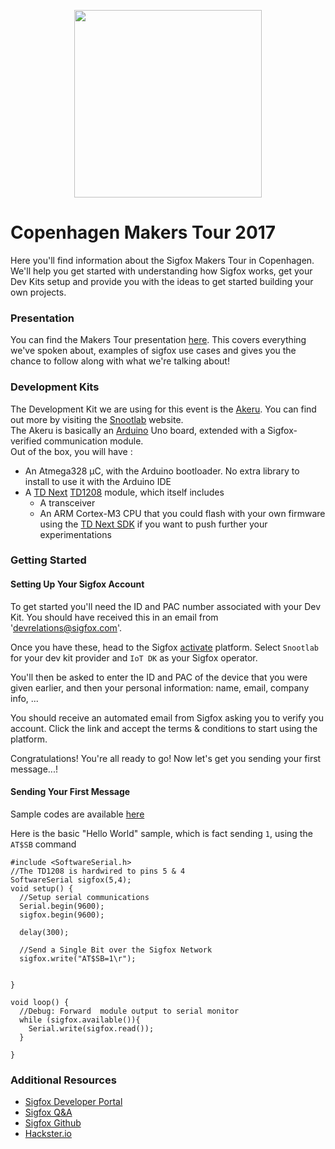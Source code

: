 <p align="center"><img src ="http://www.sigfox.com/themes/custom/sigfox/images/logo-2016.svg" width="300"></p>

# Copenhagen Makers Tour 2017

Here you'll find information about the Sigfox Makers Tour in Copenhagen.  
We'll help you get started with understanding how Sigfox works, get your Dev Kits setup and provide you with the ideas to get started building your own projects.

### Presentation

You can find the Makers Tour presentation [here](http://www.slideshare.net/nicolsc-slides/sigfox-makers-tour-copenhagen). This covers everything we've spoken about, examples of sigfox use cases and gives you the chance to follow along with what we're talking about!

### Development Kits

The Development Kit we are using for this event is the [Akeru](//www.akeru.cc/). You can find out more by visiting the [Snootlab](//snootlab.com) website.  
The Akeru is basically an [Arduino](//arduino.cc) Uno board, extended with a Sigfox-verified communication module.  
Out of the box, you will have :

* An Atmega328 µC, with the Arduino bootloader. No extra library to install to use it with the Arduino IDE
* A [TD Next](//www.td-next.com/) [TD1208](//github.com/Telecom-Design/Documentation_TD_RF_Module/blob/master/TD1208%20Datasheet.pdf) module, which itself includes
  * A []() transceiver
  * An ARM Cortex-M3 CPU that you could flash with your own firmware using the [TD Next SDK](http://rfmodules.td-next.com/sdk/) if you want to push further your experimentations
  
### Getting Started

#### Setting Up Your Sigfox Account

To get started you'll need the ID and PAC number associated with your Dev Kit. You should have received this in an email from 'devrelations@sigfox.com'.

Once you have these, head to the Sigfox [activate](//backend.sigfox.com/activate) platform. Select `Snootlab` for your dev kit provider and `IoT DK` as your Sigfox operator.

You'll then be asked to enter the ID and PAC of the device that you were given earlier, and then your personal information: name, email, company info, ... 

You should receive an automated email from Sigfox asking you to verify you account. Click the link and accept the terms & conditions to start using the platform.

Congratulations! You're all ready to go! Now let's get you sending your first message...!

#### Sending Your First Message

Sample codes are available [here](https://github.com/sigfox/makers-tour/tree/master/devkits/akeru)

Here is the basic "Hello World" sample, which is fact sending `1`, using the `AT$SB` command

```
#include <SoftwareSerial.h>
//The TD1208 is hardwired to pins 5 & 4
SoftwareSerial sigfox(5,4);
void setup() {
  //Setup serial communications
  Serial.begin(9600);
  sigfox.begin(9600);
  
  delay(300);
  
  //Send a Single Bit over the Sigfox Network
  sigfox.write("AT$SB=1\r");
  

}

void loop() {
  //Debug: Forward  module output to serial monitor
  while (sigfox.available()){
    Serial.write(sigfox.read());
  }
  
}
```



### Additional Resources

* [Sigfox Developer Portal](https://makers.sigfox.com)
* [Sigfox Q&A](//ask.sigfox.com)
* [Sigfox Github](//github.com/sigfox)
* [Hackster.io](https://hackster.io/sigfox)
